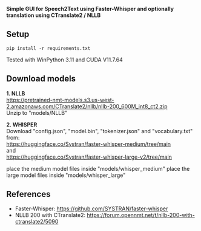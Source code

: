 **Simple GUI for Speech2Text using Faster-Whisper and optionally translation using CTranslate2 / NLLB**

## Setup
```
pip install -r requirements.txt
```
Tested with WinPython 3.11 and CUDA V11.7.64


## Download models
**1. NLLB**<br>
https://pretrained-nmt-models.s3.us-west-2.amazonaws.com/CTranslate2/nllb/nllb-200_600M_int8_ct2.zip<br>
Unzip to "models/NLLB"<br>

**2. WHISPER**<br>
Download "config.json", "model.bin", "tokenizer.json" and "vocabulary.txt" from:<br>
https://huggingface.co/Systran/faster-whisper-medium/tree/main<br>
and<br>
https://huggingface.co/Systran/faster-whisper-large-v2/tree/main<br>

place the medium model files inside "models/whisper_medium"
place the large model files inside "models/whisper_large"


## References<br>
- Faster-Whisper: https://github.com/SYSTRAN/faster-whisper
- NLLB 200 with CTranslate2: https://forum.opennmt.net/t/nllb-200-with-ctranslate2/5090
